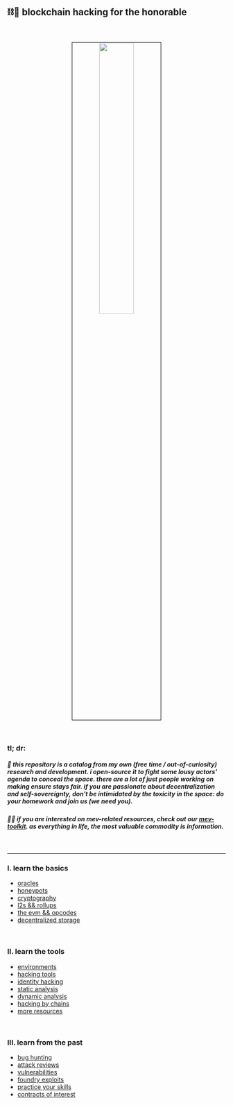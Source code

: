 ## ⛓🍕 blockchain hacking for the honorable


<br>

<p align="center">
<img src="https://user-images.githubusercontent.com/1130416/210285206-1097fed8-568b-4514-97a2-832924686bc4.png" width="40%" align="center" style="padding:1px;border:1px solid black;"/>
 </p>




<br>


### tl; dr:


##### 👾 this repository is a catalog from my own (free time / out-of-curiosity) research and development. i open-source it to fight some lousy actors' agenda to conceal the space. there are a lot of just people working on making ensure stays fair. if you are passionate about decentralization and self-sovereignty, don't be intimidated by the toxicity in the space: do your homework and join us (we need you).


##### 🏴‍☠️ if you are interested on mev-related resources, check out our [mev-toolkit](https://github.com/go-outside-labs/mev-toolkit). as everything in life, the *most valuable commodity is information*. 




<br>

---

### I. learn the basics

* [oracles](basic_knowledge/oracles)
* [honeypots](basic_knowledge/honeypots)
* [cryptography](basic_knowledge/cryptography)
* [l2s && rollups](basic_knowledge/l2_and_rollups)
* [the evm && opcodes](basic_knowledge/evm_and_opcodes)
* [decentralized storage](basic_knowledge/decentralized_storage)


<br>

### II. learn the tools


* [environments](hacking_tools/environments)
* [hacking tools](hacking_tools)
* [identity hacking](hacking_tools/gray_hat_tools)
* [static analysis](hacking_tools/static_analysis)
* [dynamic analysis](hacking_tools/dynamic_analysis)
* [hacking by chains](hacking_tools/hacking_by_chains)
* [more resources](hacking_tools/more_resources)



<br>

### III. learn from the past


* [bug hunting](advanced_expert/bug_hunting)
* [attack reviews](advanced_expert/attack_reviews)
* [vulnerabilities](advanced_expert/vulnerabilities)
* [foundry exploits](advanced_expert/foundry_exploits)
* [practice your skills](advanced_expert/practice_your_skills/)
* [contracts of interest](advanced_expert/contracts_of_interest)








